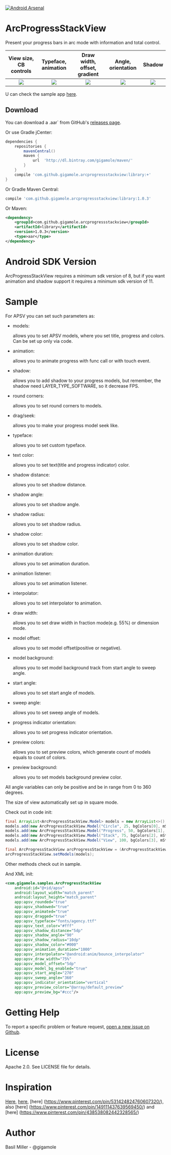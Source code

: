 [![Android Arsenal](https://img.shields.io/badge/Android%20Arsenal-ArcProgressStackView-blue.svg?style=flat-square)](http://android-arsenal.com/details/1/3308)

ArcProgressStackView
===================
Present your progress bars in arc mode with information and total control.

View size, CB controls     |Typeface, animation     |Draw width, offset, gradient   |Angle, orientation          |Shadow
:-------------------------:|:-------------------------:|:-------------------------:|:-------------------------:|:-------------------------:
![](https://lh3.googleusercontent.com/-5wahrBgdCTw/VuwHChXS3FI/AAAAAAAACNQ/eqpqhfnN5G0l3EnETDQ_I5qu4kqQYSysA/w327-h551-no/apsv_preview_size_cb.gif)|![](https://lh4.googleusercontent.com/-c6X1XyKY1go/VuwHCkNghpI/AAAAAAAACNQ/x_xtWAytFPkNrbuEDylIGKNR8mh1jW-rg/w323-h552-no/apsv_preview_typeface_animation.gif)|![](https://lh6.googleusercontent.com/-mz_x7ViHvpQ/VuwHCrwvy-I/AAAAAAAACNQ/vShu09gRxDYv1eekjOLDeSKoHMSluph3w/w325-h552-no/apsv_preview_offset.gif)|![](https://lh6.googleusercontent.com/-iuYi_G-OGrc/VuwHCgvlRNI/AAAAAAAACNQ/LNaGspht3gYsAMJfclfF9InQBzTamHj0Q/w325-h552-no/apsv_preview_angle.gif)|![](https://lh6.googleusercontent.com/-ifOq29FoVrE/VuwHCprAWrI/AAAAAAAACNQ/wLdEYiyV2kwd2rQDQf0QSMe-amHIbhogQ/w325-h552-no/apsv_preview_shadow.gif)

U can check the sample app [here](https://github.com/GIGAMOLE/ArcProgressStackView/tree/master/app).

Download
------------

You can download a .aar` from GitHub's [releases page](https://github.com/GIGAMOLE/ArcProgressStackView/releases).

Or use Gradle jCenter:

```groovy
dependencies {
    repositories {
        mavenCentral()
        maven {
            url  'http://dl.bintray.com/gigamole/maven/'
        }
    }
    compile 'com.github.gigamole.arcprogressstackview:library:+'
}
```

Or Gradle Maven Central:

```groovy
compile 'com.github.gigamole.arcprogressstackview:library:1.0.3'
```

Or Maven:
```xml
<dependency>
    <groupId>com.github.gigamole.arcprogressstackview</groupId>
    <artifactId>library</artifactId>
    <version>1.0.3</version>
    <type>aar</type>
</dependency>
```

Android SDK Version
=========
ArcProgressStackView requires a minimum sdk version of 8, but if you want animation and shadow support it requires a minimum sdk version of 11.

Sample
========

For APSV you can set such parameters as:

 - models:

    allows you to set APSV models, where you set title, progress and colors. Can be set up only via code.

 - animation:

    allows you to animate progress with func call or with touch event.

 - shadow:

    allows you to add shadow to your progress models, but remember, the shadow need LAYER_TYPE_SOFTWARE, so it decrease FPS.

 - round corners:

    allows you to set round corners to models.

 - drag/seek:

    allows you to make your progress model seek like.

 - typeface:

    allows you to set custom typeface.

 - text color:

    allows you to set text(title and progress indicator) color.

 - shadow distance:

    allows you to set shadow distance.

 - shadow angle:

    allows you to set shadow angle.

 - shadow radius:

     allows you to set shadow radius.

 - shadow color:

     allows you to set shadow color.

 - animation duration:

     allows you to set animation duration.

 - animation listener:

     allows you to set animation listener.

 - interpolator:

     allows you to set interpolator to animation.

 - draw width:

     allows you to set draw width in fraction mode(e.g. 55%) or dimension mode.

 - model offset:

     allows you to set model offset(positive or negative).

 - model background:

     allows you to set model background track from start angle to sweep angle.

 - start angle:

     allows you to set start angle of models.

 - sweep angle:

     allows you to set sweep angle of models.

 - progress indicator orientation:

     allows you to set progress indicator orientation.

 - preview colors:

     allows you to set preview colors, which generate count of models equals to count of colors.

 - preview background:

    allows you to set models background preview color.

All angle variables can only be positive and be in range from 0 to 360 degrees.

The size of view automatically set up in square mode.

Check out in code init:

```java
final ArrayList<ArcProgressStackView.Model> models = new ArrayList<>();
models.add(new ArcProgressStackView.Model("Circle", 25, bgColors[0], mStartColors[0]));
models.add(new ArcProgressStackView.Model("Progress", 50, bgColors[1], mStartColors[1]));
models.add(new ArcProgressStackView.Model("Stack", 75, bgColors[2], mStartColors[2]));
models.add(new ArcProgressStackView.Model("View", 100, bgColors[3], mStartColors[3]));

final ArcProgressStackView arcProgressStackView = (ArcProgressStackView) findViewById(R.id.apsv);
arcProgressStackView.setModels(models);
```

Other methods check out in sample.

And XML init:

```xml
<com.gigamole.samples.ArcProgressStackView
    android:id="@+id/apsv"
    android:layout_width="match_parent"
    android:layout_height="match_parent"
    app:apsv_rounded="true"
    app:apsv_shadowed="true"
    app:apsv_animated="true"
    app:apsv_dragged="true"
    app:apsv_typeface="fonts/agency.ttf"
    app:apsv_text_color="#fff"
    app:apsv_shadow_distance="5dp"
    app:apsv_shadow_angle="90"
    app:apsv_shadow_radius="10dp"
    app:apsv_shadow_color="#000"
    app:apsv_animation_duration="1000"
    app:apsv_interpolator="@android:anim/bounce_interpolator"
    app:apsv_draw_width="75%"
    app:apsv_model_offset="5dp"
    app:apsv_model_bg_enabled="true"
    app:apsv_start_angle="270"
    app:apsv_sweep_angle="360"
    app:apsv_indicator_orientation="vertical"
    app:apsv_preview_colors="@array/default_preview"
    app:apsv_preview_bg="#ccc"/>
```

Getting Help
======

To report a specific problem or feature request, [open a new issue on Github](https://github.com/GIGAMOLE/ArcProgressStackView/issues/new).

License
======

Apache 2.0. See LICENSE file for details.

Inspiration
======

[Here](https://www.behance.net/gallery/33128783/12-weeks-marathon-in-Sketch), [here](https://www.pinterest.com/pin/460915343094746684/), [here] (https://www.pinterest.com/pin/531424824760607320/), also [here] (https://www.pinterest.com/pin/149111437639569450/) and [here] (https://www.pinterest.com/pin/438538082442328565/)

Author
=======

Basil Miller - @gigamole
